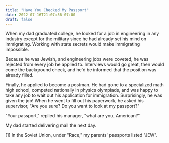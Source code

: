 ```yaml
---
title: "Have You Checked My Passport"
date: 2022-07-16T21:07:56-07:00
draft: false
---
```

When my dad graduated college, he looked for a job in engineering in any
industry except for the military since he had already set his mind on
immigrating. Working with state secrets would make immigrating impossible.

Because he was Jewish, and engineering jobs were coveted, he was rejected
from every job he applied to. Interviews would go great, then would come the
background check, and he'd be informed that the position was already filled.

Finally, he applied to become a postman. He had gone to a specialized math
high school, competed nationally in physics olympiads, and was happy to take
any job to wait out his application for immigration. Surprisingly, he was given
the job! When he went to fill out his paperwork, he asked his supervisor,
"Are you sure? Do you want to look at my passport?"

"Your passport," replied his manager, "what are you, American?"

My dad started delivering mail the next day.

[1] In the Soviet Union, under "Race," my parents' passports listed "JEW".
